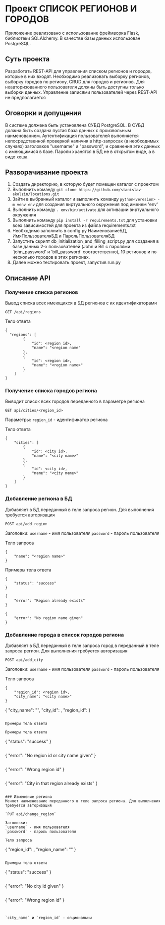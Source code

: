 # Проект СПИСОК РЕГИОНОВ И ГОРОДОВ

Приложение реализовано с использование фреймворка Flask, библиотеки SQLAlchemy. В качестве базы данных использован PostgreSQL.

## Суть проекта
Разработать REST-API для управления списком регионов и городов, которые в них входят.
Необходимо реализовать выборку регионов, выборку городов по региону, CRUD для городов и регионов.
Для неавторизованного пользователя должны быть доступны только выборки данных.
Управление записями пользователей через REST-API не предполагается

## Оговорки и допущения
В системе должена быть установлена СУБД PostgreSQL.
В СУБД должна быть создана пустая база данных с произвольным наименованием.
Аутентификация пользователей выполняется непосредственной проверкой наличия в http-запросах (в необходимых случаях) заголовков "username" и "password",
и сравнения этих данных с имеющимися в базе.
Пароли хранятся в БД не в открытом виде, а в виде хеша.

## Разворачивание проекта
1. Создать директорию, в которую будет помещен каталог с проектом
2. Выполнить команду `git clone https://github.com/stanislav-akolzin/locations.git`
3. Зайти в выбранный каталог и выполнить команду `python<veresion> -m venv env` для создания виртуального окружения под именем 'env'
4. Выполнить команду `. env/bin/activate` для активации виртуального окружения
5. Выполнить команду `pip install -r requirements.txt` для установки всех зависимостей для проекта из файла requirements.txt
6. Необходимо заполнить в config.py НаименованиеБД, ИмяПользователяБД и ПарольПользователяБД
7. Запустить скрипт db_initialization_and_filling_script.py для создания в базе данных 2-х пользователей (John и Bill с паролями 'john_password' и 'bill_password'
соответственно), 10 регионов и по несколько городов в этих регионах.
8. Далее можно тестировать проект, запустив run.py

## Описание API

### Получение списка регионов
Вывод списка всех имеющихся в БД регионов с их идентификаторами

`GET /api/regions`

Тело ответа
```
{
  "regions": [
        {
            "id": <region id>,
            "name": "<region name"
        },
        {
            "id": <region id>,
            "name": "<region name>"
        }
    ]
}
```

### Получение списка городов региона
Выводит список всех городов переданного в параметре региона

`GET api/cities/<region_id>`

Параметры:
`region_id` - идентификатор региона

Тело ответа
```
{
    "cities": [
        {
            "id": <city id>,
            "name": "<city name>"
        },
        {
            "id": <city id>,
            "name": "<city name>"
        }
    ]
}
```

### Добавление региона в БД
Добавляет в БД переданный в теле запроса регион. Для выполнения требуется авторизация

`POST api/add_region`

Заголовки:
`username` - имя пользователя
`password` - пароль пользователя

Тело запроса
```
{
    "name": "<region name>"
}
```

Примеры тела ответа
```
{
    "status": "success"
}
```
```
{
    "error": "Region already exists"
}
```
```
{
    "error": "No region name given"
}
```

### Добавление города в список городов региона
Добавляет в БД переданный в теле запроса город в переданный в теле запроса регион. Для выполнения требуется авторизация

`POST api/add_city`

Заголовки:
`username` - имя пользователя
`password` - пароль пользователя

Тело запроса 
```
{
    "region_id": <region id>,
    "city_name": "<city name>"
}
```
{
    "city_name": "<city name>",
    "city_id": <city id>,
    "region_id": <region id>
}
```
  
Примеры тела ответа

Примеры тела ответа
```
{
    "status": "success"
}
```
```
{
    "error": "No region id or city name given"
}
```
```
{
    "error": "Wrong region id"
}
```
```
{
    "error": "City in that region already exists"
}
```

### Изменение региона
Меняет наименование переданного в теле запроса региона. Для выполнения требуется авторизация

`PUT api/change_region`

Заголовки:
`username` - имя пользователя
`password` - пароль пользователя

Тело запроса
```
{
    "region_id": <region id>,
    "region_name": "<region name>"
}
```
  
Примеры тела ответа
```
{
    "status": "success"
}
```
```
{
    "error": "No city id given"
}
```
```
{
    "error": "Wrong region id"
}
```
  
  
`city_name` и `region_id` - опциональны
